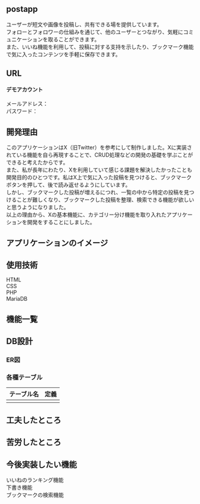 ## postapp
ユーザーが短文や画像を投稿し、共有できる場を提供しています。  
フォローとフォロワーの仕組みを通じて、他のユーザーとつながり、気軽にコミュニケーションを取ることができます。  
また、いいね機能を利用して、投稿に対する支持を示したり、ブックマーク機能で気に入ったコンテンツを手軽に保存できます。

## URL

#### デモアカウント
メールアドレス：  
パスワード：

## 開発理由
このアプリケーションはX（旧Twitter）を参考にして制作しました。Xに実装されている機能を自ら再現することで、CRUD処理などの開発の基礎を学ぶことができると考えたからです。  
また、私が長年にわたり、Xを利用していて感じる課題を解決したかったことも開発目的のひとつです。私はX上で気に入った投稿を見つけると、ブックマークボタンを押して、後で読み返せるようにしています。  
しかし、ブックマークした投稿が増えるにつれ、一覧の中から特定の投稿を見つけることが難しくなり、ブックマークした投稿を整理、検索できる機能が欲しいと思うようになりました。  
以上の理由から、Xの基本機能に、カテゴリー分け機能を取り入れたアプリケーションを開発をすることにしました。

## アプリケーションのイメージ

## 使用技術
HTML  
CSS  
PHP  
MariaDB

## 機能一覧

## DB設計

### ER図

### 各種テーブル

| テーブル名 |      定義      |  
| --- | --------- |
|  | |

## 工夫したところ

## 苦労したところ

## 今後実装したい機能
いいねのランキング機能  
下書き機能  
ブックマークの検索機能
